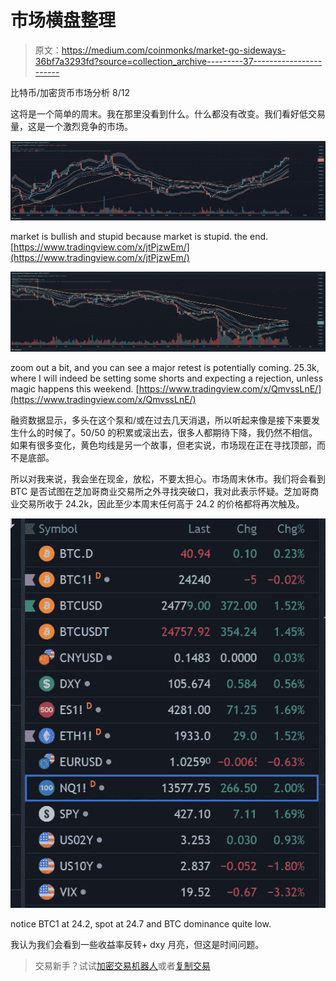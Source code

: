 # 市场横盘整理

> 原文：<https://medium.com/coinmonks/market-go-sideways-36bf7a3293fd?source=collection_archive---------37----------------------->

比特币/加密货币市场分析 8/12

这将是一个简单的周末。我在那里没看到什么。什么都没有改变。我们看好低交易量，这是一个激烈竞争的市场。

![](img/5ce8f551f667215649e43c864c8066b8.png)

market is bullish and stupid because market is stupid. the end. [https://www.tradingview.com/x/jtPjzwEm/](https://www.tradingview.com/x/jtPjzwEm/)

![](img/351dd6de3257785539a5fbddbb7bfa04.png)

zoom out a bit, and you can see a major retest is potentially coming. 25.3k, where I will indeed be setting some shorts and expecting a rejection, unless magic happens this weekend. [https://www.tradingview.com/x/QmvssLnE/](https://www.tradingview.com/x/QmvssLnE/)

融资数据显示，多头在这个泵和/或在过去几天消退，所以听起来像是接下来要发生什么的时候了。50/50 的积累或滚出去，很多人都期待下降，我仍然不相信。如果有很多变化，黄色均线是另一个故事，但老实说，市场现在正在寻找顶部，而不是底部。

所以对我来说，我会坐在现金，放松，不要太担心。市场周末休市。我们将会看到 BTC 是否试图在芝加哥商业交易所之外寻找突破口，我对此表示怀疑。芝加哥商业交易所收于 24.2k，因此至少本周末任何高于 24.2 的价格都将再次触及。

![](img/f36744fb104838a90fa285dff320ed13.png)

notice BTC1 at 24.2, spot at 24.7 and BTC dominance quite low.

我认为我们会看到一些收益率反转+ dxy 月亮，但这是时间问题。

> 交易新手？试试[加密交易机器人](/coinmonks/crypto-trading-bot-c2ffce8acb2a)或者[复制交易](/coinmonks/top-10-crypto-copy-trading-platforms-for-beginners-d0c37c7d698c)